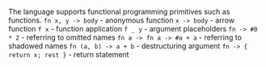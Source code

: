 The language supports functional programming primitives such as functions.
`fn x, y -> body` - anonymous function
`x -> body` - arrow function
`f x` - function application
`f _ y` - argument placeholders
`fn -> #0 * 2` - referring to omitted names
`fn a -> fn a -> #a + a` - referring to shadowed names
`fn (a, b) -> a + b` - destructuring argument
`fn -> { return x; rest }` - return statement